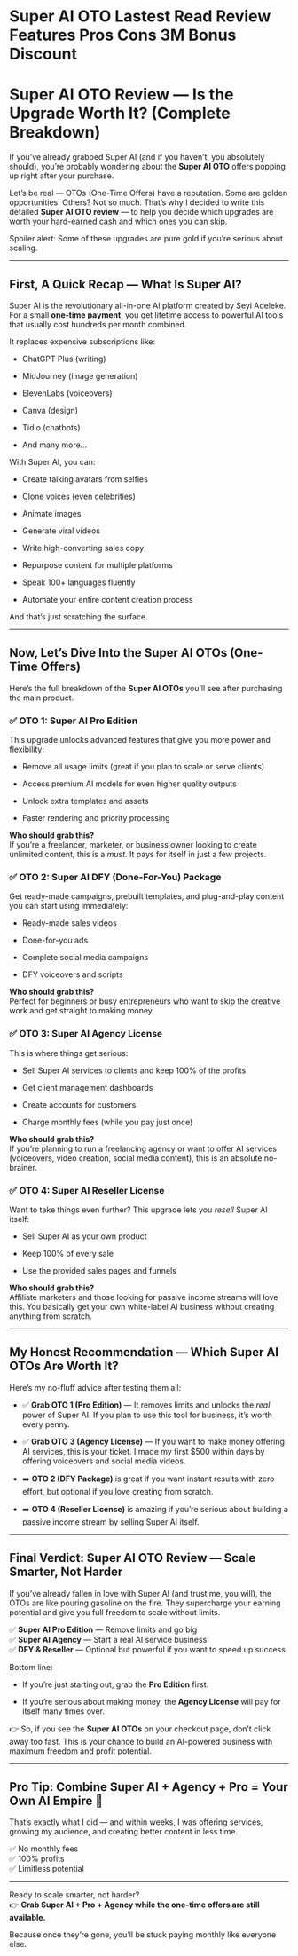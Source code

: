 # Super AI OTO Lastest Read Review Features Pros Cons 3M Bonus Discount
<h1 class="" data-start="208" data-end="277">Super AI OTO Review — Is the Upgrade Worth It? (Complete Breakdown)</h1>
<p class="" data-start="279" data-end="457">If you’ve already grabbed Super AI (and if you haven’t, you absolutely should), you’re probably wondering about the <strong data-start="395" data-end="411">Super AI OTO</strong> offers popping up right after your purchase.</p>
<p class="" data-start="459" data-end="734">Let’s be real — OTOs (One-Time Offers) have a reputation. Some are golden opportunities. Others? Not so much. That’s why I decided to write this detailed <strong data-start="613" data-end="636">Super AI OTO review</strong> — to help you decide which upgrades are worth your hard-earned cash and which ones you can skip.</p>
<p class="" data-start="736" data-end="820">Spoiler alert: Some of these upgrades are pure gold if you’re serious about scaling.</p>


<hr class="" data-start="822" data-end="825" />

<h2 class="" data-start="827" data-end="870">First, A Quick Recap — What Is Super AI?</h2>
<p class="" data-start="872" data-end="1076">Super AI is the revolutionary all-in-one AI platform created by Seyi Adeleke. For a small <strong data-start="962" data-end="982">one-time payment</strong>, you get lifetime access to powerful AI tools that usually cost hundreds per month combined.</p>
<p class="" data-start="1078" data-end="1119">It replaces expensive subscriptions like:</p>

<ul data-start="1120" data-end="1255">
 	<li class="" data-start="1120" data-end="1144">
<p class="" data-start="1122" data-end="1144">ChatGPT Plus (writing)</p>
</li>
 	<li class="" data-start="1145" data-end="1176">
<p class="" data-start="1147" data-end="1176">MidJourney (image generation)</p>
</li>
 	<li class="" data-start="1177" data-end="1202">
<p class="" data-start="1179" data-end="1202">ElevenLabs (voiceovers)</p>
</li>
 	<li class="" data-start="1203" data-end="1219">
<p class="" data-start="1205" data-end="1219">Canva (design)</p>
</li>
 	<li class="" data-start="1220" data-end="1238">
<p class="" data-start="1222" data-end="1238">Tidio (chatbots)</p>
</li>
 	<li class="" data-start="1239" data-end="1255">
<p class="" data-start="1241" data-end="1255">And many more…</p>
</li>
</ul>
<p class="" data-start="1257" data-end="1280">With Super AI, you can:</p>

<ul data-start="1281" data-end="1551">
 	<li class="" data-start="1281" data-end="1318">
<p class="" data-start="1283" data-end="1318">Create talking avatars from selfies</p>
</li>
 	<li class="" data-start="1319" data-end="1352">
<p class="" data-start="1321" data-end="1352">Clone voices (even celebrities)</p>
</li>
 	<li class="" data-start="1353" data-end="1369">
<p class="" data-start="1355" data-end="1369">Animate images</p>
</li>
 	<li class="" data-start="1370" data-end="1393">
<p class="" data-start="1372" data-end="1393">Generate viral videos</p>
</li>
 	<li class="" data-start="1394" data-end="1428">
<p class="" data-start="1396" data-end="1428">Write high-converting sales copy</p>
</li>
 	<li class="" data-start="1429" data-end="1471">
<p class="" data-start="1431" data-end="1471">Repurpose content for multiple platforms</p>
</li>
 	<li class="" data-start="1472" data-end="1503">
<p class="" data-start="1474" data-end="1503">Speak 100+ languages fluently</p>
</li>
 	<li class="" data-start="1504" data-end="1551">
<p class="" data-start="1506" data-end="1551">Automate your entire content creation process</p>
</li>
</ul>
<p class="" data-start="1553" data-end="1593">And that’s just scratching the surface.</p>


<hr class="" data-start="1595" data-end="1598" />

<h2 class="" data-start="1600" data-end="1659">Now, Let’s Dive Into the Super AI OTOs (One-Time Offers)</h2>
<p class="" data-start="1661" data-end="1758">Here’s the full breakdown of the <strong data-start="1694" data-end="1711">Super AI OTOs</strong> you’ll see after purchasing the main product.</p>

<h3 class="" data-start="1760" data-end="1797">✅ <strong data-start="1766" data-end="1797">OTO 1: Super AI Pro Edition</strong></h3>
<p class="" data-start="1798" data-end="1878">This upgrade unlocks advanced features that give you more power and flexibility:</p>

<ul data-start="1879" data-end="2088">
 	<li class="" data-start="1879" data-end="1950">
<p class="" data-start="1881" data-end="1950">Remove all usage limits (great if you plan to scale or serve clients)</p>
</li>
 	<li class="" data-start="1951" data-end="2009">
<p class="" data-start="1953" data-end="2009">Access premium AI models for even higher quality outputs</p>
</li>
 	<li class="" data-start="2010" data-end="2045">
<p class="" data-start="2012" data-end="2045">Unlock extra templates and assets</p>
</li>
 	<li class="" data-start="2046" data-end="2088">
<p class="" data-start="2048" data-end="2088">Faster rendering and priority processing</p>
</li>
</ul>
<p class="" data-start="2090" data-end="2267"><strong data-start="2090" data-end="2115">Who should grab this?</strong><br data-start="2115" data-end="2118" />If you’re a freelancer, marketer, or business owner looking to create unlimited content, this is a <em data-start="2217" data-end="2223">must</em>. It pays for itself in just a few projects.</p>

<h3 class="" data-start="2269" data-end="2321">✅ <strong data-start="2275" data-end="2321">OTO 2: Super AI DFY (Done-For-You) Package</strong></h3>
<p class="" data-start="2322" data-end="2426">Get ready-made campaigns, prebuilt templates, and plug-and-play content you can start using immediately:</p>

<ul data-start="2427" data-end="2534">
 	<li class="" data-start="2427" data-end="2452">
<p class="" data-start="2429" data-end="2452">Ready-made sales videos</p>
</li>
 	<li class="" data-start="2453" data-end="2471">
<p class="" data-start="2455" data-end="2471">Done-for-you ads</p>
</li>
 	<li class="" data-start="2472" data-end="2505">
<p class="" data-start="2474" data-end="2505">Complete social media campaigns</p>
</li>
 	<li class="" data-start="2506" data-end="2534">
<p class="" data-start="2508" data-end="2534">DFY voiceovers and scripts</p>
</li>
</ul>
<p class="" data-start="2536" data-end="2676"><strong data-start="2536" data-end="2561">Who should grab this?</strong><br data-start="2561" data-end="2564" />Perfect for beginners or busy entrepreneurs who want to skip the creative work and get straight to making money.</p>

<h3 class="" data-start="2678" data-end="2718">✅ <strong data-start="2684" data-end="2718">OTO 3: Super AI Agency License</strong></h3>
<p class="" data-start="2719" data-end="2752">This is where things get serious:</p>

<ul data-start="2753" data-end="2932">
 	<li class="" data-start="2753" data-end="2817">
<p class="" data-start="2755" data-end="2817">Sell Super AI services to clients and keep 100% of the profits</p>
</li>
 	<li class="" data-start="2818" data-end="2852">
<p class="" data-start="2820" data-end="2852">Get client management dashboards</p>
</li>
 	<li class="" data-start="2853" data-end="2884">
<p class="" data-start="2855" data-end="2884">Create accounts for customers</p>
</li>
 	<li class="" data-start="2885" data-end="2932">
<p class="" data-start="2887" data-end="2932">Charge monthly fees (while you pay just once)</p>
</li>
</ul>
<p class="" data-start="2934" data-end="3122"><strong data-start="2934" data-end="2959">Who should grab this?</strong><br data-start="2959" data-end="2962" />If you’re planning to run a freelancing agency or want to offer AI services (voiceovers, video creation, social media content), this is an absolute no-brainer.</p>

<h3 class="" data-start="3124" data-end="3166">✅ <strong data-start="3130" data-end="3166">OTO 4: Super AI Reseller License</strong></h3>
<p class="" data-start="3167" data-end="3248">Want to take things even further? This upgrade lets you <em data-start="3223" data-end="3231">resell</em> Super AI itself:</p>

<ul data-start="3249" data-end="3353">
 	<li class="" data-start="3249" data-end="3284">
<p class="" data-start="3251" data-end="3284">Sell Super AI as your own product</p>
</li>
 	<li class="" data-start="3285" data-end="3310">
<p class="" data-start="3287" data-end="3310">Keep 100% of every sale</p>
</li>
 	<li class="" data-start="3311" data-end="3353">
<p class="" data-start="3313" data-end="3353">Use the provided sales pages and funnels</p>
</li>
</ul>
<p class="" data-start="3355" data-end="3554"><strong data-start="3355" data-end="3380">Who should grab this?</strong><br data-start="3380" data-end="3383" />Affiliate marketers and those looking for passive income streams will love this. You basically get your own white-label AI business without creating anything from scratch.</p>


<hr class="" data-start="3556" data-end="3559" />

<h2 class="" data-start="3561" data-end="3624">My Honest Recommendation — Which Super AI OTOs Are Worth It?</h2>
<p class="" data-start="3626" data-end="3675">Here’s my no-fluff advice after testing them all:</p>

<ul data-start="3677" data-end="4289">
 	<li class="" data-start="3677" data-end="3839">
<p class="" data-start="3679" data-end="3839">✅ <strong data-start="3681" data-end="3709">Grab OTO 1 (Pro Edition)</strong> — It removes limits and unlocks the <em data-start="3746" data-end="3752">real</em> power of Super AI. If you plan to use this tool for business, it’s worth every penny.</p>
</li>
 	<li class="" data-start="3840" data-end="4027">
<p class="" data-start="3842" data-end="4027">✅ <strong data-start="3844" data-end="3875">Grab OTO 3 (Agency License)</strong> — If you want to make money offering AI services, this is your ticket. I made my first $500 within days by offering voiceovers and social media videos.</p>
</li>
 	<li class="" data-start="4028" data-end="4159">
<p class="" data-start="4030" data-end="4159">➡️ <strong data-start="4033" data-end="4056">OTO 2 (DFY Package)</strong> is great if you want instant results with zero effort, but optional if you love creating from scratch.</p>
</li>
 	<li class="" data-start="4160" data-end="4289">
<p class="" data-start="4162" data-end="4289">➡️ <strong data-start="4165" data-end="4193">OTO 4 (Reseller License)</strong> is amazing if you’re serious about building a passive income stream by selling Super AI itself.</p>
</li>
</ul>

<hr class="" data-start="4291" data-end="4294" />

<h2 class="" data-start="4296" data-end="4361">Final Verdict: Super AI OTO Review — Scale Smarter, Not Harder</h2>
<p class="" data-start="4363" data-end="4575">If you’ve already fallen in love with Super AI (and trust me, you will), the OTOs are like pouring gasoline on the fire. They supercharge your earning potential and give you full freedom to scale without limits.</p>
<p class="" data-start="4577" data-end="4768">✅ <strong data-start="4579" data-end="4603">Super AI Pro Edition</strong> — Remove limits and go big<br data-start="4630" data-end="4633" />✅ <strong data-start="4635" data-end="4654">Super AI Agency</strong> — Start a real AI service business<br data-start="4689" data-end="4692" />✅ <strong data-start="4694" data-end="4712">DFY &amp; Reseller</strong> — Optional but powerful if you want to speed up success</p>
<p class="" data-start="4770" data-end="4783">Bottom line:</p>

<ul data-start="4784" data-end="4947">
 	<li class="" data-start="4784" data-end="4847">
<p class="" data-start="4786" data-end="4847">If you’re just starting out, grab the <strong data-start="4824" data-end="4839">Pro Edition</strong> first.</p>
</li>
 	<li class="" data-start="4848" data-end="4947">
<p class="" data-start="4850" data-end="4947">If you’re serious about making money, the <strong data-start="4892" data-end="4910">Agency License</strong> will pay for itself many times over.</p>
</li>
</ul>
<p class="" data-start="4949" data-end="5133">👉 So, if you see the <strong data-start="4971" data-end="4988">Super AI OTOs</strong> on your checkout page, don’t click away too fast. This is your chance to build an AI-powered business with maximum freedom and profit potential.</p>


<hr class="" data-start="5135" data-end="5138" />

<h2 class="" data-start="5140" data-end="5207">Pro Tip: Combine Super AI + Agency + Pro = Your Own AI Empire 🚀</h2>
<p class="" data-start="5209" data-end="5343">That’s exactly what I did — and within weeks, I was offering services, growing my audience, and creating better content in less time.</p>
<p class="" data-start="5345" data-end="5403">✅ No monthly fees<br data-start="5362" data-end="5365" />✅ 100% profits<br data-start="5379" data-end="5382" />✅ Limitless potential</p>


<hr class="" data-start="5405" data-end="5408" />
<p class="" data-start="5410" data-end="5531">Ready to scale smarter, not harder?<br data-start="5445" data-end="5448" />👉 <strong data-start="5451" data-end="5530">Grab Super AI + Pro + Agency while the one-time offers are still available.</strong></p>
<p class="" data-start="5533" data-end="5610">Because once they’re gone, you’ll be stuck paying monthly like everyone else.</p>
